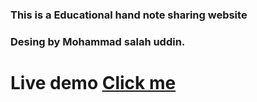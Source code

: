 ### This is a Educational hand note sharing website

### Desing by Mohammad salah uddin.

# Live demo [Click me](https://salahuddinjony.github.io/NoteBookShareWebsite)
